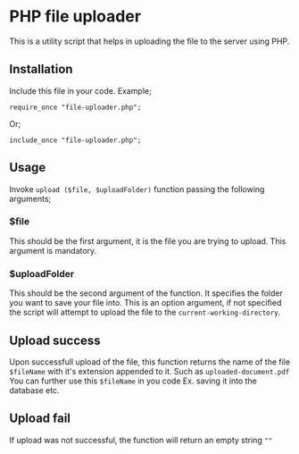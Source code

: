 # PHP file uploader
This is a utility script that helps in uploading the file to the server using PHP.

## Installation
Include this file in your code.
Example;
```
require_once "file-uploader.php";
```
Or;
```
include_once "file-uploader.php";
```

## Usage
Invoke `upload ($file, $uploadFolder)` function passing the following arguments;
### $file
This should be the first argument, it is the file you are trying to upload.
This argument is mandatory.

### $uploadFolder
This should be the second argument of the function.
It specifies the folder you want to save your file into. This is an option argument, if not specified the script will attempt to upload the file to the `current-working-directory`.

## Upload success
Upon successfull upload of the file, this function returns the name of the file `$fileName` with it's extension appended to it. Such as `uploaded-document.pdf`
You can further use this `$fileName` in you code Ex. saving it into the database etc.

## Upload fail
If upload was not successful, the function will return an empty string `""`